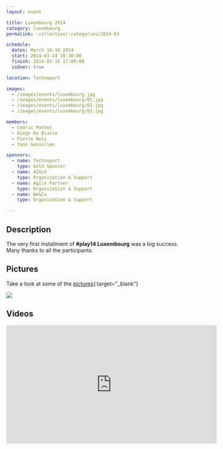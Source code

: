 ```yaml
---
layout: event

title: Luxembourg 2014
category: luxembourg
permalink: :collection/:categories/2014-03

schedule:
  dates: March 14-16 2014
  start: 2014-03-14 18:30:00
  finish: 2014-03-16 17:00:00
  isOver: true

location: Technoport

images:
  - /images/events/luxembourg.jpg
  - /images/events/luxembourg/01.jpg
  - /images/events/luxembourg/02.jpg
  - /images/events/luxembourg/03.jpg

members:
  - Cédric Pontet
  - Diego De Biasio
  - Pierre Neis
  - Yann Gensollen

sponsors:
  - name: Technoport
    type: Gold Sponsor
  - name: AIGLU
    type: Organization & Support
  - name: Agile Partner
    type: Organization & Support
  - name: We&Co
    type: Organization & Support

---
```


## Description
The very first installment of **#play14 Luxembourg** was a big success.  
Many thanks to all the participants.

## Pictures

Take a look at some of the [pictures](https://goo.gl/photos/1oik1fXUA4JuywC46){:target="_blank"}

<a href='https://goo.gl/photos/1oik1fXUA4JuywC46' target="_blank">
  <img src='https://lh3.googleusercontent.com/C2qitewYozeib_JP2Yqv4TQ_uLeT3JeV2TsqbOiNHug9G0p3nPioGe_sLYYYeOZIOUxFjqxsHv6XeaQRTGBuSCFGnLSiQaFf3JNhqpW8wSc_8Fw_wn96P17oOxIbBNqP5SI7GA' />
</a>

## Videos

<iframe width="560" height="315" src="https://www.youtube.com/embed/videoseries?list=PL6VQoC829PV1Jt7perWHR0YaIGvcxzove" frameborder="0" allowfullscreen></iframe>